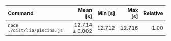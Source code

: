 | Command | Mean [s] | Min [s] | Max [s] | Relative |
|:---|---:|---:|---:|---:|
| `node ./dist/lib/piscina.js` | 12.714 ± 0.002 | 12.712 | 12.716 | 1.00 |
